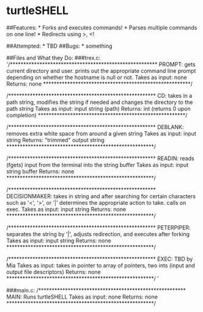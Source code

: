 # turtleSHELL

##Features:
	* Forks and executes commands!
	* Parses multiple commands on one line!
	* Redirects using >, <!

##Attempted:
	* TBD
##Bugs:
	* something

##Files and What they Do:
###trex.c:
'/*******************************************************
PROMPT: gets current directory and user. prints out the appropriate command line prompt depending on whether the hostname is null or not.
Takes as input: none
Returns: none
*******************************************************/

/*******************************************************
CD: takes in a path string, modifies the string if needed
and changes the directory to the path string
Takes as input: input string (path)
Returns: int (returns 0 upon completion)
*******************************************************/

/*******************************************************
DEBLANK: removes extra white space from around a given 
           string
Takes as input: input string
Returns: "trimmed" output string
*******************************************************/

/*******************************************************
READIN: reads (fgets) input from the terminal into the
string buffer
Takes as input: input string buffer
Returns: none
*******************************************************/

/*******************************************************
DECISIONMAKER: takes in string and after searching for 
certain characters such as '<', '>', or '|' determines the
appropriate action to take. calls on exec.
Takes as input: input string
Returns: none
*******************************************************/

/*******************************************************
PETERPIPER: separates the string by '|', adjusts redirection,
and executes after forking
Takes as input: input string
Returns: none
*******************************************************/

/*******************************************************
EXEC: TBD by Mia
Takes as input: takes in pointer to array of pointers, two 
ints (input and output file descriptors)
Returns: none
*******************************************************/
'

###main.c:
/*******************************************************
MAIN: Runs turtleSHELL
Takes as input: none
Returns: none
*******************************************************/

